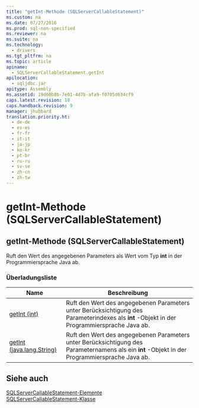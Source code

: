 ```yaml
---
title: "getInt-Methode (SQLServerCallableStatement)"
ms.custom: na
ms.date: 07/27/2016
ms.prod: sql-non-specified
ms.reviewer: na
ms.suite: na
ms.technology: 
  - drivers
ms.tgt_pltfrm: na
ms.topic: article
apiname: 
  - SQLServerCallableStatement.getInt
apilocation: 
  - sqljdbc.jar
apitype: Assembly
ms.assetid: 19d60b8b-7e01-4d7b-afa9-f0705d634cf9
caps.latest.revision: 10
caps.handback.revision: 9
manager: jhubbard
translation.priority.ht: 
  - de-de
  - es-es
  - fr-fr
  - it-it
  - ja-jp
  - ko-kr
  - pt-br
  - ru-ru
  - sv-se
  - zh-cn
  - zh-tw
---
```

# getInt-Methode (SQLServerCallableStatement)
    
## getInt\-Methode \(SQLServerCallableStatement\)  
 Ruft den Wert des angegebenen Parameters als Wert vom Typ **int** in der Programmiersprache Java ab.  
  
### Überladungsliste  
  
|Name|Beschreibung|  
|----------|------------------|  
|[getInt \(int\)](../content/getInt-Method--int-.md)|Ruft den Wert des angegebenen Parameters unter Berücksichtigung des Parameterindexes als **int** \-Objekt in der Programmiersprache Java ab.|  
|[getInt \(java.lang.String\)](../content/getInt-Method--java.lang.String-.md)|Ruft den Wert des angegebenen Parameters unter Berücksichtigung des Parameternamens als ein **int** \-Objekt in der Programmiersprache Java ab.|  
  
## Siehe auch  
 [SQLServerCallableStatement-Elemente](../content/SQLServerCallableStatement-Members.md)   
 [SQLServerCallableStatement-Klasse](../content/SQLServerCallableStatement-Class.md)  
  
  